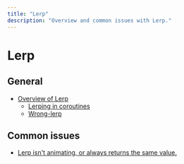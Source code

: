 ```yaml
---
title: "Lerp"
description: "Overview and common issues with Lerp."
---
```

# Lerp
## General
- [Overview of Lerp](Lerp/Overview.md)
  - [Lerping in coroutines](Lerp/Coroutines.md)
  - [Wrong-lerp](Lerp/Wrong-Lerp.md)

## Common issues
- [Lerp isn't animating, or always returns the same value.](Lerp/Clamped%20Values.md)
